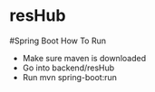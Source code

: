 # resHub

#Spring Boot How To Run
- Make sure maven is downloaded
- Go into backend/resHub
- Run mvn spring-boot:run